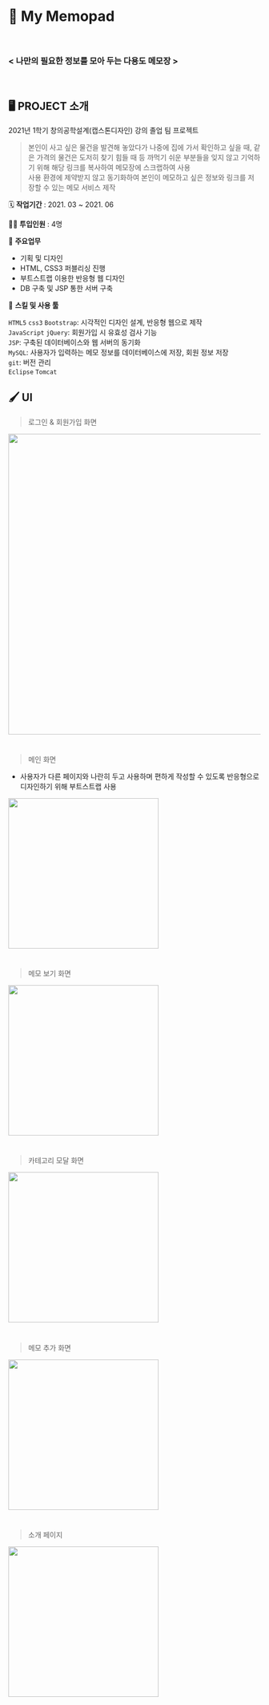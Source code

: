 # 📝 My Memopad
<br>

### < 나만의 필요한 정보를 모아 두는 다용도 메모장 >
<br>

## 🖥 PROJECT 소개

2021년 1학기 창의공학설계(캡스톤디자인) 강의 졸업 팀 프로젝트
> 본인이 사고 싶은 물건을 발견해 놓았다가 나중에 집에 가서 확인하고 싶을 때, 같은 가격의 물건은 도저히 찾기 힘들 때 등 까먹기 쉬운 부분들을 잊지 않고 기억하기 위해 해당 링크를 복사하여 메모장에 스크랩하여 사용  
사용 환경에 제약받지 않고 동기화하여 본인이 메모하고 싶은 정보와 링크를 저장할 수 있는 메모 서비스 제작

🗓️ **작업기간** : 2021. 03 ~ 2021. 06

👨‍💻 **투입인원** : 4명

📒 **주요업무**

-   기획 및 디자인
-   HTML, CSS3 퍼블리싱 진행
-   부트스트랩 이용한 반응형 웹 디자인
-   DB 구축 및 JSP 통한 서버 구축


🌱 **스킬 및 사용 툴**

`HTML5` `css3` `Bootstrap`: 시각적인 디자인 설계, 반응형 웹으로 제작  
`JavaScript` `jQuery`: 회원가입 시 유효성 검사 기능  
`JSP`: 구축된 데이터베이스와 웹 서버의 동기화  
`MySQL`: 사용자가 입력하는 메모 정보를 데이터베이스에 저장, 회원 정보 저장  
`git`: 버전 관리  
`Eclipse` `Tomcat`

## 🖌️ UI

>로그인 & 회원가입 화면

<img src="https://cdn.discordapp.com/attachments/838470575566880792/868908514704257044/image0.png" width="600px" />

#

>  메인 화면

- 사용자가 다른 페이지와 나란히 두고 사용하며 편하게 작성할 수 있도록 반응형으로 디자인하기 위해 부트스트랩 사용

<img src="https://s3.us-west-2.amazonaws.com/secure.notion-static.com/05bae759-c141-4f3f-9ea5-c8705b2a2e41/Untitled.png?X-Amz-Algorithm=AWS4-HMAC-SHA256&X-Amz-Credential=AKIAT73L2G45O3KS52Y5%2F20210725%2Fus-west-2%2Fs3%2Faws4_request&X-Amz-Date=20210725T170815Z&X-Amz-Expires=86400&X-Amz-Signature=28a7ca5a7cee7e87598866db1f8768923193ec8bcd6ac5a523c5860a5c997b67&X-Amz-SignedHeaders=host&response-content-disposition=filename%20%3D%22Untitled.png%22" width="300px" />

#

>  메모 보기 화면

<img src="https://s3.us-west-2.amazonaws.com/secure.notion-static.com/54bab6b9-78ea-4736-8331-a2508bf37dc2/Untitled.png?X-Amz-Algorithm=AWS4-HMAC-SHA256&X-Amz-Credential=AKIAT73L2G45O3KS52Y5%2F20210725%2Fus-west-2%2Fs3%2Faws4_request&X-Amz-Date=20210725T170846Z&X-Amz-Expires=86400&X-Amz-Signature=337407556bd25fa7f9b4cc345b1356b292b1ea87dbbf4486b4602ea1b84ce752&X-Amz-SignedHeaders=host&response-content-disposition=filename%20%3D%22Untitled.png%22" width="300px" />

#

> 카테고리 모달 화면

<img src="https://s3.us-west-2.amazonaws.com/secure.notion-static.com/a91749f9-ef5e-4514-b0b2-41d25e477708/Untitled.png?X-Amz-Algorithm=AWS4-HMAC-SHA256&X-Amz-Credential=AKIAT73L2G45O3KS52Y5%2F20210725%2Fus-west-2%2Fs3%2Faws4_request&X-Amz-Date=20210725T170918Z&X-Amz-Expires=86400&X-Amz-Signature=61a2ea0e9295c5040f079e72e45f9399842529809910d85c544202694fe2b274&X-Amz-SignedHeaders=host&response-content-disposition=filename%20%3D%22Untitled.png%22" width="300px" />

#

>  메모 추가 화면

<img src="https://s3.us-west-2.amazonaws.com/secure.notion-static.com/f2591cb3-520c-40e3-a873-e5ecd51f53e6/Untitled.png?X-Amz-Algorithm=AWS4-HMAC-SHA256&X-Amz-Credential=AKIAT73L2G45O3KS52Y5%2F20210725%2Fus-west-2%2Fs3%2Faws4_request&X-Amz-Date=20210725T170943Z&X-Amz-Expires=86400&X-Amz-Signature=ea493ccc9e71c59f8f4a68258be662bc19a223c513ea9c8694911b7782515e7c&X-Amz-SignedHeaders=host&response-content-disposition=filename%20%3D%22Untitled.png%22" width="300px" />

#

>   소개 페이지

<img src="https://s3.us-west-2.amazonaws.com/secure.notion-static.com/996af592-2f14-456f-90a0-9fe9c86b282d/Untitled.png?X-Amz-Algorithm=AWS4-HMAC-SHA256&X-Amz-Credential=AKIAT73L2G45O3KS52Y5%2F20210725%2Fus-west-2%2Fs3%2Faws4_request&X-Amz-Date=20210725T171011Z&X-Amz-Expires=86400&X-Amz-Signature=192b7e55589c1f2ec0edc5bd93cf165f63c7b330ced8ce4904aa8920e47ddf59&X-Amz-SignedHeaders=host&response-content-disposition=filename%20%3D%22Untitled.png%22" width="300px" />
